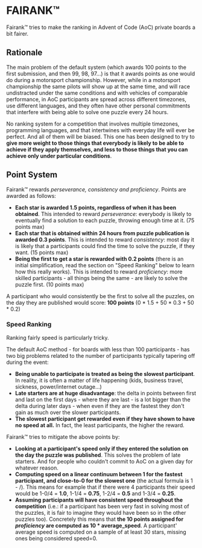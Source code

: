 # FAIRANK™

Fairank™ tries to make the ranking in Advent of Code (AoC) private boards a bit fairer.

## Rationale

The main problem of the default system (which awards 100 points to the first submission, and then 99, 98, 97...) is that it awards points as one would do during a motorsport championship.  However, while in a motorsport championship the same pilots will show up at the same time, and will race undistracted under the same conditions and with vehicles of comparable performance, in AoC participants are spread across different timezones, use different languages, and they often have other personal commitments that interfere with being able to solve one puzzle every 24 hours.

No ranking system for a competition that involves multiple timezones, programming languages, and that intertwines with everyday life will ever be perfect.  And all of them will be biased.  This one has been designed to try to **give more weight to those things that everybody is likely to be able to achieve if they apply themselves, and less to those things that you can achieve only under particular conditions**.

## Point System
Fairank™ rewards _perseverance, consistency and proficiency_.  Points are awarded as follows:
- **Each star is awarded 1.5 points, regardless of when it has been obtained**.  This intended to reward _perseverance_: everybody is likely to eventually find a solution to each puzzle, throwing enough time at it. (75 points max)
- **Each star that is obtained within 24 hours from puzzle publication is awarded 0.3 points**. This is intended to reward _consistency_: most day it is likely that a participants could find the time to solve the puzzle, if they want. (15 points max)
- **Being the first to get a star is rewarded with 0.2 points** (there is an initial simplification, read the section on "Speed Ranking" below to learn how this really works).  This is intended to reward _proficiency_: more skilled participants - all things being the same - are likely to solve the puzzle first. (10 points max)

A participant who would consistently be the first to solve all the puzzles, on the day they are published would score: **100 points** (0 * 1.5 + 50 * 0.3 + 50 * 0.2)

### Speed Ranking
Ranking fairly speed is particularly tricky.

The default AoC method - for boards with less than 100 participants - has two big problems related to the number of participants typically tapering off during the event:
- **Being unable to participate is treated as being the slowest participant**.  In reality, it is often a matter of life happening (kids, business travel, sickness, power/internet outage...)
- **Late starters are at huge disadvantage**: the delta in points between first and last on the first days - where they are last - is a lot bigger than the delta during later days - when even if they are the fastest they don't gain as much over the slower participants.
- **The slowest participant get rewarded even if they have shown to have no speed at all.**  In fact, the least participants, the higher the reward.

Fairank™ tries to mitigate the above points by:
- **Looking at a participant's speed only if they entered the solution on the day the puzzle was published**.  This solves the problem of late starters.  And for people who couldn't commit to AoC on a given day for whatever reason.
- **Computing speed on a linear continuum between 1 for the fastest participant, and close-to-0 for the slowest one** (the actual formula is 1 - <finish-position-minus-one>/<number-of-finishers>). This means for example that if there were 4 participants their speed would be 1-0/4 = **1.0**, 1-1/4 = **0.75**, 1-2/4 = **0.5** and 1-3/4 = **0.25**.
- **Assuming participants will have consistent speed throughout the competition** (i.e.: if a participant has been very fast in solving most of the puzzles, it is fair to imagine they would have been so in the other puzzles too).  Concretely this means that **the 10 points assigned for _proficiency_ are computed as 10 * average_speed**.  A participant' average speed is computed on a sample of at least 30 stars, missing ones being considered speed=0.